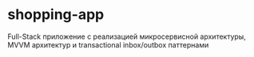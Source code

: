 # shopping-app
Full-Stack приложение с реализацией микросервисной архитектуры, MVVM архитектур и transactional inbox/outbox паттернами
